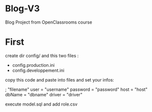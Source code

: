# Blog-V3

Blog Project from OpenClassrooms course

# First 
create dir config/ and this two files :
- config.production.ini
- config.developpement.ini

copy this code and paste into files and set your infos:

; "filename"
user = "username"
password = "password"
host = "host"
dbName = "dbname"
driver = "driver"

execute model.sql and add role.csv